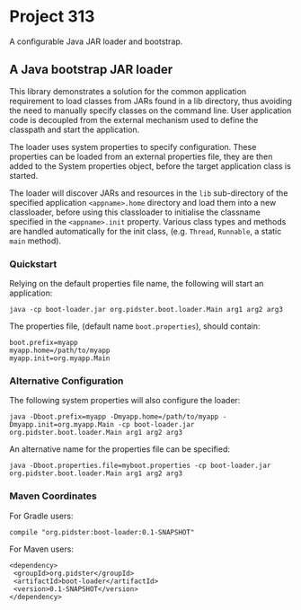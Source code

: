 
# Project 313

A configurable Java JAR loader and bootstrap.

## A Java bootstrap JAR loader

This library demonstrates a solution for the common application requirement to load classes from JARs found in a lib directory, thus avoiding the need to manually specify classes on the command line.  User application code is decoupled from the external mechanism used to define the classpath and start the application.

The loader uses system properties to specify configuration.  These properties can be loaded from an external properties file, they are then added to the System properties object, before the target application class is started.

The loader will discover JARs and resources in the `lib` sub-directory of the specified application `<appname>.home` directory and load them into a new classloader, before using this classloader to initialise the classname specified in the `<appname>.init` property.  Various class types and methods are handled automatically for the init class, (e.g. `Thread`, `Runnable`, a static `main` method).

### Quickstart

Relying on the default properties file name, the following will start an application:

    java -cp boot-loader.jar org.pidster.boot.loader.Main arg1 arg2 arg3

The properties file, (default name `boot.properties`), should contain:

    boot.prefix=myapp
    myapp.home=/path/to/myapp
    myapp.init=org.myapp.Main

### Alternative Configuration

The following system properties will also configure the loader:

    java -Dboot.prefix=myapp -Dmyapp.home=/path/to/myapp -Dmyapp.init=org.myapp.Main -cp boot-loader.jar org.pidster.boot.loader.Main arg1 arg2 arg3

An alternative name for the properties file can be specified:

    java -Dboot.properties.file=myboot.properties -cp boot-loader.jar org.pidster.boot.loader.Main arg1 arg2 arg3

### Maven Coordinates

For Gradle users:

    compile "org.pidster:boot-loader:0.1-SNAPSHOT"

For Maven users:

    <dependency>
     <groupId>org.pidster</groupId>
     <artifactId>boot-loader</artifactId>
     <version>0.1-SNAPSHOT</version>
    </dependency>

